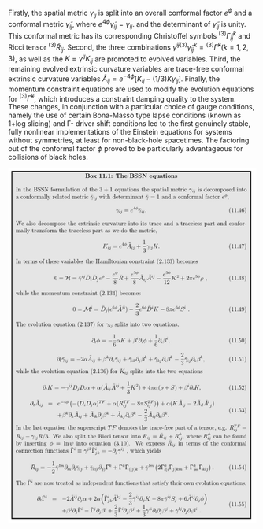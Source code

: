 Firstly, the spatial metric $\gamma_{i j}$ is split into an overall conformal factor $e^{\phi}$ and a conformal metric $\tilde{\gamma}_{i j}$, where $e^{4 \phi} \tilde{\gamma}_{i j}=\gamma_{i j}$. and the determinant of $\tilde{\gamma}_{i j}$ is unity. This conformal metric has its corresponding Christoffel symbols $^{(3)} \widetilde{\Gamma}^{k}_{i j}$ and Ricci tensor $^{(3)} \tilde{R}_{i j}$. Second, the three combinations $\tilde{\gamma}^{i j} {}^{(3)} \tilde{\gamma}^k_{i j}={}^{(3)} \tilde{\Gamma}^{k}(k=1,2,3)$, as well as the $K=\gamma^{i j} K_{i j}$ are promoted to evolved variables. Third, the remaining evolved extrinsic curvature variables are trace-free conformal extrinsic curvature variables $\tilde{A}_{i j}=e^{-4 \phi}\left[K_{i j}-(1 / 3) K \gamma_{i j}\right]$. Finally, the momentum constraint equations are used to modify the evolution equations for ${}^{(3)} \tilde{\Gamma}^{k}$, which introduces a constraint damping quality to the system. These changes, in conjunction with a particular choice of gauge conditions, namely the use of certain Bona-Masso type lapse conditions (known as 1+log slicing) and Γ- driver shift conditions led to the first genuinely stable, fully nonlinear implementations of the Einstein equations for systems without symmetries, at least for non-black-hole spacetimes. The factoring out of the conformal factor $\phi$ proved to be particularly advantageous for collisions of black holes.

![-w420](media/15533396941561.jpg)


